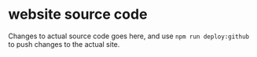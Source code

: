 # website source code

Changes to actual source code goes here, and use `npm run deploy:github` to push changes to the actual site.
